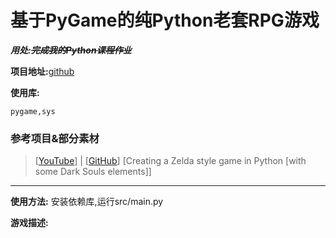 # 基于PyGame的纯Python老套RPG游戏

***用处:~~完成我的Python课程作业~~***

**项目地址:**[github](https://github.com/siyio/Normal_RPG)

**使用库:**

    pygame,sys

### 参考项目&部分素材
> [[YouTube](youtu.be/QU1pPzEGrqw)] | [[GitHub](github.com/clear-code-projects/Zelda)] [Creating a Zelda style game in Python [with some Dark Souls elements]]
---
**使用方法:**
安装依赖库,运行src/main.py

**游戏描述:**
